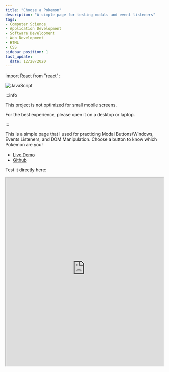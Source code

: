 ```yaml
---
title: "Choose a Pokemon"
description: "A simple page for testing modals and event listeners"
tags: 
- Computer Science
- Application Development
- Software Development
- Web Development
- HTML
- CSS
sidebar_position: 1
last_update:
  date: 12/28/2020
---
```


import React from "react";

![JavaScript](https://img.shields.io/badge/javascript-%23323330.svg?style=for-the-badge&logo=javascript&logoColor=%23F7DF1E)


:::info 

This project is not optimized for small mobile screens. 

For the best experience, please open it on a desktop or laptop.  

:::

This is a simple page that I used for practicing Modal Buttons/Windows, Events Listeners, and DOM Manipulation.
Choose a button to know which Pokemon are you!

- [Live Demo](https://resplendent-paletas-098c18.netlify.app/) 
- [Github](https://github.com/joseeden/joeden/tree/master/docs/021-Software-Engineering/010-Javascript/000-Projects/002-guess-my-number-game) 


Test it directly here:

<iframe
  src="https://resplendent-paletas-098c18.netlify.app/"
  width="100%"
  height="600px"
  style={{ border: "1px solid #ccc" }}
></iframe>


